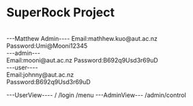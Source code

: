 <h1>SuperRock Project</h1>
 <br/>
 ---Matthew Admin----
 Email:mathhew.kuo@aut.ac.nz<br />
 Password:Umi@Mooni12345<br />
---admin---<br />
 Email:mooni@aut.ac.nz
 Password:B692q9Usd3r69uD<br />
---user----<br />
 Email:johnny@aut.ac.nz<br />
 Password:B692q9Usd3r69uD<br />

 ---UserView----
 /
 /login
 /menu
 ---AdminView---
 /admin/control